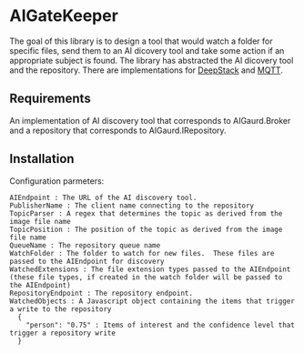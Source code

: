 # AIGateKeeper

The goal of this library is to design a tool that would watch a folder for specific files, send them to an AI dicovery tool and take some action if an appropriate subject is found.
The library has abstracted the AI dicovery tool and the repository.  There are implementations for [DeepStack](https://deepstack.cc/)  and [MQTT](https://github.com/chkr1011/MQTTnet).

## Requirements
An implementation of AI discovery tool that corresponds to AIGaurd.Broker and a repository that corresponds to AIGaurd.IRepository.

## Installation
Configuration parmeters:
```
AIEndpoint : The URL of the AI discovery tool.
PublisherName : The client name connecting to the repository
TopicParser : A regex that determines the topic as derived from the image file name
TopicPosition : The position of the topic as derived from the image file name
QueueName : The repository queue name
WatchFolder : The folder to watch for new files.  These files are passed to the AIEndpoint for discovery
WatchedExtensions : The file extension types passed to the AIEndpoint (these file types, if created in the watch folder will be passed to the AIEndpoint)
RepositoryEndpoint : The repository endpoint.
WatchedObjects : A Javascript object containing the items that trigger a write to the repository
  { 
    "person": "0.75" : Items of interest and the confidence level that trigger a repository write
  }
```